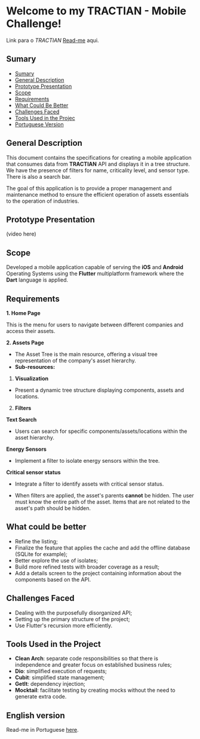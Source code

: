 # Welcome to my TRACTIAN - Mobile Challenge!

Link para o *TRACTIAN* [Read-me](https://github.com/tractian/challenges/blob/main/mobile/README.md) aqui.

## Sumary

-   [Sumary](https://github.com/lucasmpimentel/tractian_challenge/blob/main/README.md#sumary)
-   [General Description](https://github.com/lucasmpimentel/tractian_challenge/blob/main/README.md#general-description)
-   [Prototype Presentation](https://github.com/lucasmpimentel/tractian_challenge/blob/main/README.md#prototype-presentation)
-   [Scope](https://github.com/lucasmpimentel/tractian_challenge/blob/main/README.md#scope)
-   [Requirements](https://github.com/lucasmpimentel/tractian_challenge/blob/main/README.md#requirements)
-   [What Could Be Better](https://github.com/lucasmpimentel/tractian_challenge/blob/main/README.md#what-could-be-better)
-   [Challenges Faced](https://github.com/lucasmpimentel/tractian_challenge/blob/main/README.md#challenges-faced)
-   [Tools Used in the Projec](https://github.com/lucasmpimentel/tractian_challenge/blob/main/README.md#tools-used-in-the-project)
-   [Portuguese Version](https://github.com/lucasmpimentel/tractian_challenge/blob/main/README.md#english-version)

## General Description

This document contains the specifications for creating a mobile application that consumes data from **TRACTIAN** API and displays it in a tree structure. We have the presence of filters for name, criticality level, and sensor type. There is also a search bar.

The goal of this application is to provide a proper management and maintenance method to ensure the efficient operation of assets essentials to the operation of industries.

## Prototype Presentation

(video here)

## Scope

Developed a mobile application capable of serving the **iOS** and **Android** Operating Systems using the **Flutter** multiplatform framework where the **Dart** language is applied.

## Requirements

**1. Home Page**

This is the menu for users to navigate between different companies and access their assets.

**2. Assets Page**

- The Asset Tree is the main resource, offering a visual tree representation of the company's asset hierarchy.
- **Sub-resources:**

1. **Visualization**

- Present a dynamic tree structure displaying components, assets and locations.

2. **Filters**

**Text Search**

- Users can search for specific components/assets/locations within the asset hierarchy.

**Energy Sensors**

- Implement a filter to isolate energy sensors within the tree.

**Critical sensor status**

- Integrate a filter to identify assets with critical sensor status.

- When filters are applied, the asset's parents **cannot** be hidden. The user must know the entire path of the asset. Items that are not related to the asset's path should be hidden.

## What could be better

- Refine the listing;
- Finalize the feature that applies the cache and add the offline database (SQLite for example);
- Better explore the use of isolates;
- Build more refined tests with broader coverage as a result;
- Add a details screen to the project containing information about the components based on the API.

## Challenges Faced

- Dealing with the purposefully disorganized API;
- Setting up the primary structure of the project;
- Use Flutter's recursion more efficiently.

## Tools Used in the Project

- **Clean Arch**: separate code responsibilities so that there is independence and greater focus on established business rules;
- **Dio**: simplified execution of requests;
- **Cubit**: simplified state management;
- **GetIt**: dependency injection;
- **Mocktail**: facilitate testing by creating mocks without the need to generate extra code.

## English version

Read-me in Portuguese [here](https://github.com/lucasmpimentel/tractian_challenge/blob/main/README-ptBR.md#vers%C3%A3o-em-ingl%C3%AAs).
